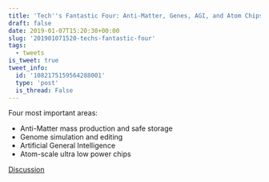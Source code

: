 ```yaml
---
title: 'Tech''s Fantastic Four: Anti-Matter, Genes, AGI, and Atom Chips'
draft: false
date: 2019-01-07T15:20:38+00:00
slug: '201901071520-techs-fantastic-four'
tags:
  - tweets
is_tweet: true
tweet_info:
  id: '1082175159564288001'
  type: 'post'
  is_thread: False
---
```




Four most important areas:
- Anti-Matter mass production and safe storage
- Genome simulation and editing
- Artificial General Intelligence
- Atom-scale ultra low power chips

[Discussion](https://x.com/sytelus/status/1082175159564288001)
